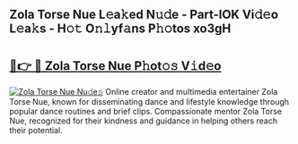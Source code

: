 ## Zola Torse Nue L𝚎a𝚔ed N𝚞𝚍e - Part-lOK Vi𝚍𝚎o L𝚎a𝚔s - H𝚘𝚝 O𝚗𝚕yf𝚊ns P𝚑𝚘tos xo3gH

# <h2><a href="http://kf8d3v.oniu.top/?m=Zola+Torse+Nue">🔗👉 🔴 Zola Torse Nue P𝚑ot𝚘𝚜 V𝚒d𝚎o</a></h2>

[![Zola Torse Nue Nu𝚍e𝚜](https://i.imgur.com/0qMVB7G.gif)](http://kf8d3v.oniu.top/?m=Zola+Torse+Nue)
Online creator and multimedia entertainer Zola Torse Nue, known for disseminating dance and lifestyle knowledge through popular dance routines and brief clips. Compassionate mentor Zola Torse Nue, recognized for their kindness and guidance in helping others reach their potential.  
